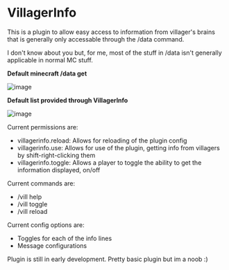 # VillagerInfo

This is a plugin to allow easy access to information from villager's brains that is generally only accessable through the /data command. 

I don't know about you but, for me, most of the stuff in /data isn't generally applicable in normal MC stuff.

**Default minecraft /data get**

![image](https://user-images.githubusercontent.com/45906780/137825819-6356126f-5c16-49f3-94de-73757a515620.png)


**Default list provided through VillagerInfo**

![image](https://user-images.githubusercontent.com/45906780/137825649-ad168b7d-c502-4202-8280-bc08a4d0e43b.png)

Current permissions are:

- villagerinfo.reload: Allows for reloading of the plugin config
- villagerinfo.use: Allows for use of the plugin, getting info from villagers by shift-right-clicking them
- villagerinfo.toggle: Allows a player to toggle the ability to get the information displayed, on/off

Current commands are:

- /vill help
- /vill toggle
- /vill reload

Current config options are:

- Toggles for each of the info lines
- Message configurations

Plugin is still in early development. Pretty basic plugin but im a noob :)
